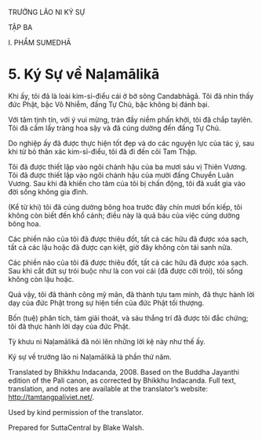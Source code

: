 TRƯỞNG LÃO NI KÝ SỰ

TẬP BA

I. PHẨM SUMEDHĀ

# 5\. Ký Sự về Naḷamālikā

Khi ấy, tôi đã là loài kim-sỉ-điểu cái ở bờ sông Candabhāgā. Tôi đã nhìn thấy đức Phật, bậc Vô Nhiễm, đấng Tự Chủ, bậc không bị đánh bại.

Với tâm tịnh tín, với ý vui mừng, tràn đầy niềm phấn khởi, tôi đã chắp taylên. Tôi đã cầm lấy tràng hoa sậy và đã cúng dường đến đấng Tự Chủ.

Do nghiệp ấy đã được thực hiện tốt đẹp và do các nguyện lực của tác ý, sau khi từ bỏ thân xác kim-sỉ-điểu, tôi đã đi đến cõi Tam Thập.

Tôi đã được thiết lập vào ngôi chánh hậu của ba mươi sáu vị Thiên Vương. Tôi đã được thiết lập vào ngôi chánh hậu của mười đấng Chuyển Luân Vương. Sau khi đã khiến cho tâm của tôi bị chấn động, tôi đã xuất gia vào đời sống không gia đình.

(Kể từ khi) tôi đã cúng dường bông hoa trước đây chín mươi bốn kiếp, tôi không còn biết đến khổ cảnh; điều này là quả báu của việc cúng dường bông hoa.

Các phiền não của tôi đã được thiêu đốt, tất cả các hữu đã được xóa sạch, tất cả các lậu hoặc đã được cạn kiệt, giờ đây không còn tái sanh nữa.

Các phiền não của tôi đã được thiêu đốt, tất cả các hữu đã được xóa sạch. Sau khi cắt đứt sự trói buộc như là con voi cái (đã được cởi trói), tôi sống không còn lậu hoặc.

Quả vậy, tôi đã thành công mỹ mãn, đã thành tựu tam minh, đã thực hành lời dạy của đức Phật trong sự hiện tiền của đức Phật tối thượng.

Bốn (tuệ) phân tích, tám giải thoát, và sáu thắng trí đã được tôi đắc chứng; tôi đã thực hành lời dạy của đức Phật.

Tỳ khưu ni Naḷamālikā đã nói lên những lời kệ này như thế ấy.

Ký sự về trưởng lão ni Naḷamālikā là phần thứ năm.

Translated by Bhikkhu Indacanda, 2008. Based on the Buddha Jayanthi edition of the Pali canon, as corrected by Bhikkhu Indacanda. Full text, translation, and notes are available at the translator’s website: http://tamtangpaliviet.net/.

Used by kind permission of the translator.

Prepared for SuttaCentral by Blake Walsh.